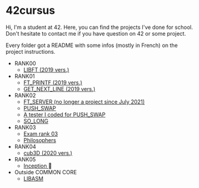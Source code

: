 # 42cursus
Hi, I'm a student at 42. Here, you can find the projects I've done for school.
Don't hesitate to contact me if you have question on 42 or some project.

Every folder got a README with some infos (mostly in French) on the project instructions.

- RANK00
  - <a href="https://github.com/Mel-louie/42cursus/tree/main/rank00_libft_2019">LIBFT (2019 vers.) </a>
- RANK01
  - <a href="https://github.com/Mel-louie/42cursus/tree/main/rank01_ft_printf">FT_PRINTF (2019 vers.) </a>
  - <a href="https://github.com/Mel-louie/42cursus/tree/main/rank01_get_next_line">GET_NEXT_LINE (2019 vers.) </a>
- RANK02
  - <a href="https://github.com/Mel-louie/42cursus/tree/main/rank02OLD_ft_server">FT_SERVER (no longer a project since July 2021) </a>
  - <a href="https://github.com/Mel-louie/42cursus/tree/main/rank02_push_swap"> PUSH_SWAP </a>
  - <a href="https://github.com/Mel-louie/42cursus/tree/main/rank02_push_swap_tester"> A tester I coded for PUSH_SWAP </a>
  - <a href="https://github.com/Mel-louie/42cursus/tree/main/rank02_so_long">SO_LONG </a>
- RANK03
  - <a href="https://github.com/Mel-louie/42cursus/tree/main/rank03_exam">Exam rank 03 </a>
  - <a href="https://github.com/Mel-louie/42cursus/tree/main/rank03_Philosophers">Philosophers </a>
- RANK04
  -  <a href="https://github.com/Mel-louie/42cursus/tree/main/rank04_cub3D">cub3D (2020 vers.) </a>
- RANK05
  - <a href="https://github.com/Mel-louie/42cursus/tree/main/rank05_inception">Inception </a>🚧
 - Outside COMMON CORE
    - <a href="https://github.com/Mel-louie/42cursus/tree/main/rn_42_libasm">LIBASM </a>

